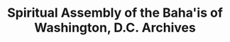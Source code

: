 ---
layout: repo
title: "Spiritual Assembly of the Baha'is of Washington, D.C. Archives"
id: 24603
permalink: repos/24603/
---